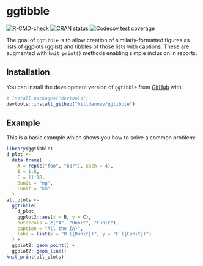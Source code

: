 
# ggtibble

<!-- badges: start -->
[![R-CMD-check](https://github.com/billdenney/ggtibble/actions/workflows/R-CMD-check.yaml/badge.svg)](https://github.com/billdenney/ggtibble/actions/workflows/R-CMD-check.yaml)
[![CRAN status](https://www.r-pkg.org/badges/version/ggtibble)](https://CRAN.R-project.org/package=ggtibble)
[![Codecov test coverage](https://codecov.io/gh/billdenney/ggtibble/branch/main/graph/badge.svg)](https://app.codecov.io/gh/billdenney/ggtibble?branch=main)
<!-- badges: end -->

The goal of `ggtibble` is to allow creation of similarly-formatted figures as
lists of ggplots (gglist) and tibbles of those lists with captions.  These are
augmented with `knit_print()` methods enabling simple inclusion in reports.

## Installation

You can install the development version of `ggtibble` from
[GitHub](https://github.com/) with:

``` r
# install.packages("devtools")
devtools::install_github("billdenney/ggtibble")
```

## Example

This is a basic example which shows you how to solve a common problem:

``` r
library(ggtibble)
d_plot <-
  data.frame(
    A = rep(c("foo", "bar"), each = 4),
    B = 1:8,
    C = 11:18,
    Bunit = "mg",
    Cunit = "km"
  )
all_plots <-
  ggtibble(
    d_plot,
    ggplot2::aes(x = B, y = C),
    outercols = c("A", "Bunit", "Cunit"),
    caption = "All the {A}",
    labs = list(x = "B ({Bunit})", y = "C ({Cunit})")
  ) +
  ggplot2::geom_point() +
  ggplot2::geom_line()
knit_print(all_plots)
```
